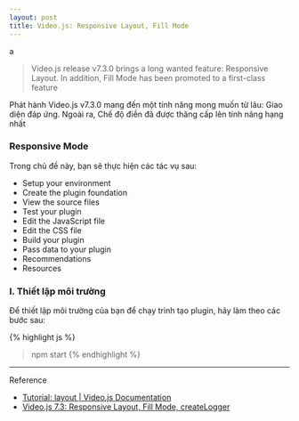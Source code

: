 ```yaml
---
layout: post
title: Video.js: Responsive Layout, Fill Mode
---
```

 a
> Video.js release v7.3.0 brings a long wanted feature: Responsive Layout. In addition, Fill Mode has been promoted to a first-class feature

Phát hành Video.js v7.3.0 mang đến một tính năng mong muốn từ lâu: Giao diện đáp ứng. Ngoài ra, Chế độ điền đã được thăng cấp lên tính năng hạng nhất

### Responsive Mode

Trong chủ đề này, bạn sẽ thực hiện các tác vụ sau:
- Setup your environment
- Create the plugin foundation
- View the source files
- Test your plugin
- Edit the JavaScript file
- Edit the CSS file
- Build your plugin
- Pass data to your plugin
- Recommendations
- Resources

### I. Thiết lập môi trường

Để thiết lập môi trường của bạn để chạy trình tạo plugin, hãy làm theo các bước sau:


{% highlight js %}
> npm start
{% endhighlight %}




-----
Reference
- [Tutorial: layout | Video.js Documentation](https://docs.videojs.com/tutorial-layout.html)
- [Video.js 7.3: Responsive Layout, Fill Mode, createLogger](https://blog.videojs.com/video-js-7-3-responsive-layout-fill-mode-createlogger/)

